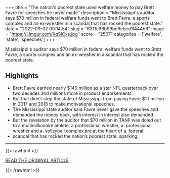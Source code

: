 +++
title = "The nation's poorest state used welfare money to pay Brett Favre for speeches he never made"
description = "Mississippi's auditor says $70 million in federal welfare funds went to Brett Favre, a sports complex and an ex-wrestler in a scandal that has rocked the poorest state."
date = "2022-09-02 09:14:54"
slug = "6311c96b99be9ebed1f444b6"
image = "https://i.imgur.com/KqSiCxs.jpg"
score = "2507"
categories = ['welfare', 'state', 'speeches']
+++

Mississippi's auditor says $70 million in federal welfare funds went to Brett Favre, a sports complex and an ex-wrestler in a scandal that has rocked the poorest state.

## Highlights

- Brett Favre earned nearly $140 million as a star NFL quarterback over two decades and millions more in product endorsements.
- But that didn’t stop the state of Mississippi from paying Favre $1.1 million in 2017 and 2018 to make motivational speeches.
- The Mississippi state auditor said Favre never gave the speeches and demanded the money back, with interest in interest also demanded.
- But the revelation by the auditor that $70 million in TANF was doled out to a multimillionaire athlete, a professional wrestler, a. professional wrestler and a. volleyball complex are at the heart of a. federal.
- scandal that has rocked the nation’s poorest state, sparking.

---

{{< rawhtml >}}
  <p class="article-category">
    <a target="_blank" href="https://www.nbcnews.com/politics/politics-news/nations-poorest-state-used-welfare-money-pay-brett-favre-speeches-neve-rcna45871">READ THE ORIGINAL ARTICLE</a>
  </p>
{{< /rawhtml >}}
